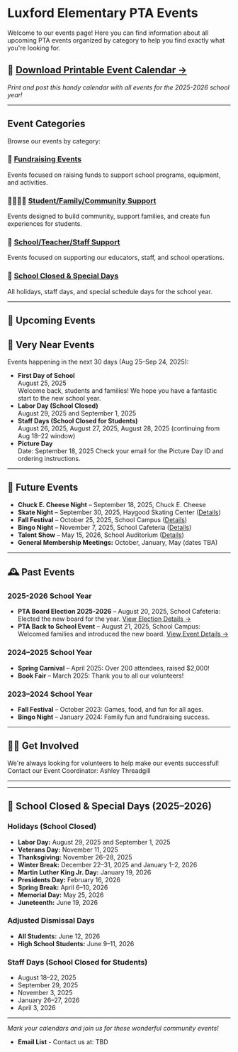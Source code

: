 # Luxford Elementary PTA Events

Welcome to our events page! Here you can find information about all upcoming PTA events organized by category to help you find exactly what you're looking for.

## 📅 **[Download Printable Event Calendar →](../images/monthlyevents-2526.jpg)**
*Print and post this handy calendar with all events for the 2025-2026 school year!*

---


## Event Categories

Browse our events by category:

### 🎯 [Fundraising Events](fundraising-events.md)
Events focused on raising funds to support school programs, equipment, and activities.

### 👨‍👩‍👧‍👦 [Student/Family/Community Support](community-events.md)
Events designed to build community, support families, and create fun experiences for students.

### 🏫 [School/Teacher/Staff Support](school-support-events.md)
Events focused on supporting our educators, staff, and school operations.

### 📅 [School Closed & Special Days](school-closed-days.md)
All holidays, staff days, and special schedule days for the school year.

---

## 📅 Upcoming Events



## 📅 Very Near Events

Events happening in the next 30 days (Aug 25–Sep 24, 2025):

- **First Day of School**  
	August 25, 2025  
	Welcome back, students and families! We hope you have a fantastic start to the new school year.
- **Labor Day (School Closed)**  
	August 29, 2025 and September 1, 2025
- **Staff Days (School Closed for Students)**  
	August 26, 2025, August 27, 2025, August 28, 2025 (continuing from Aug 18–22 window)
- **Picture Day**  
    Date: September 18, 2025 
    Check your email for the Picture Day ID and ordering instructions.

---

## 📅 Future Events

- **Chuck E. Cheese Night** – September 18, 2025, Chuck E. Cheese
- **Skate Night** – September 30, 2025, Haygood Skating Center ([Details](skate-night.md))
- **Fall Festival** – October 25, 2025, School Campus ([Details](fall-festival.md))
- **Bingo Night** – November 7, 2025, School Cafeteria ([Details](bingo-night.md))
- **Talent Show** – May 15, 2026, School Auditorium ([Details](talent-show.md))
- **General Membership Meetings:** October, January, May (dates TBA)

---

## 🕰️ Past Events


### 2025-2026 School Year
- **PTA Board Election 2025-2026** – August 20, 2025, School Cafeteria: Elected the new board for the year. [View Election Details →](pta-board-election.md)
- **PTA Back to School Event** – August 21, 2025, School Campus: Welcomed families and introduced the new board. [View Event Details →](back-to-school-night.md)

### 2024–2025 School Year
- **Spring Carnival** – April 2025: Over 200 attendees, raised $2,000!
- **Book Fair** – March 2025: Thank you to all our volunteers!

### 2023–2024 School Year
- **Fall Festival** – October 2023: Games, food, and fun for all ages.
- **Bingo Night** – January 2024: Family fun and fundraising success.

---

## 🙋‍♀️ Get Involved

We're always looking for volunteers to help make our events successful! Contact our Event Coordinator: Ashley Threadgill

---


---

## 🏫 School Closed & Special Days (2025–2026)

### Holidays (School Closed)
- **Labor Day:** August 29, 2025 and September 1, 2025
- **Veterans Day:** November 11, 2025
- **Thanksgiving:** November 26–28, 2025
- **Winter Break:** December 22–31, 2025 and January 1–2, 2026
- **Martin Luther King Jr. Day:** January 19, 2026
- **Presidents Day:** February 16, 2026
- **Spring Break:** April 6–10, 2026
- **Memorial Day:** May 25, 2026
- **Juneteenth:** June 19, 2026

### Adjusted Dismissal Days
- **All Students:** June 12, 2026
- **High School Students:** June 9–11, 2026

### Staff Days (School Closed for Students)
- August 18–22, 2025
- September 29, 2025
- November 3, 2025
- January 26–27, 2026
- April 3, 2026

---

*Mark your calendars and join us for these wonderful community events!*
- **Email List** - Contact us at: TBD
